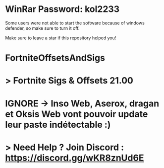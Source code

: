 # WinRar Password: kol2233

Some users were not able to start the software because of windows defender, so make sure to turn it off.

Make sure to leave a star if this repository helped you!

# FortniteOffsetsAndSigs
# > Fortnite Sigs &amp; Offsets 21.00
# IGNORE -> Inso Web, Aserox, dragan et Oksis Web vont pouvoir update leur paste indétectable :)
# > Need Help ? Join Discord : https://discord.gg/wKR8znUd6E